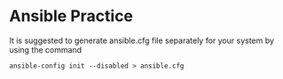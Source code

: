 # Ansible Practice
It is suggested to generate ansible.cfg file separately for your system by using the command
```shell
ansible-config init --disabled > ansible.cfg
```
